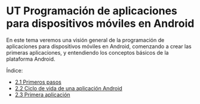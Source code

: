 # UT Programación de aplicaciones para dispositivos móviles en Android

En este tema veremos una visión general de la programación de aplicaciones para dispositivos móviles en Android, comenzando a crear las primeras aplicaciones, y entendiendo los conceptos básicos de la plataforma Android.

Índice:

- [2.1 Primeros pasos](./2.1-primeros-pasos.md)
- [2.2 Ciclo de vida de una aplicación Android](./2.2-ciclo-vida-app.md)
- [2.3 Primera aplicación](./2.3-Primeras-aplicaciones.md)

